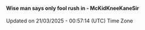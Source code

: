 #### Wise man says only fool rush in - McKidKneeKaneSir
Updated on 21/03/2025 - 00:57:14 (UTC) Time Zone

